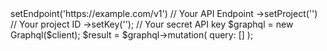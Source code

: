 <?php

use Appwrite\Client;
use Appwrite\Services\Graphql;

$client = (new Client())
    ->setEndpoint('https://example.com/v1') // Your API Endpoint
    ->setProject('<YOUR_PROJECT_ID>') // Your project ID
    ->setKey('<YOUR_API_KEY>'); // Your secret API key

$graphql = new Graphql($client);

$result = $graphql->mutation(
    query: []
);